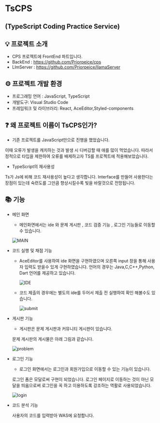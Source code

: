 # TsCPS

## (TypeScript Coding Practice Service)

## 💡 프로젝트 소개

- CPS 프로젝트에 FrontEnd 파트입니다.
- BackEnd : https://github.com/Priorpeice/cps
- LlmServer : https://github.com/Priorpeice/llamaServer

## ⚙️ 프로젝트 개발 환경

- 프로그래밍 언어 : JavaScript, TypeScript
- 개발도구: Visual Studio Code
- 프레임워크 및 라이브러리: React, AceEditor,Styled-components

## ❓ 왜 프로젝트 이름이 TsCPS인가?

- 기존 프로젝트를 JavaScript만으로 진행을 했었습니다.

이때 오류가 발생을 캐치하는 것과 발생 시 디버깅할 때 애를 많이 먹었습니다. 따라서 정적으로 타입을 제한하여 오류를  배제하고자 TS를 프로젝트에 적용해보았습니다. 

- TypeScript의 재사용성

Ts가 Js에 비해 코드 재사용성이 높다고 생각합니다. Interface를 만들어 사용한다는 장점이 있는데 숙련도를 그만큼 향상시킬수록 빛을 바랄것으로 전망됩니다. 

## 📚 기능

- 메인 화면
    - 메인화면에서는 ide 와 문제 게시판 , 코드 검증 기능 , 로그인 기능들로 이동할 수 있습니다.
    
   ![MAIN](https://github.com/user-attachments/assets/983f0709-ce21-486b-9e11-b285df14ea12)
    
- 코드 실행 및 채점 기능
    - AceEditor를 사용하여 ide 화면을 구현하였으며 오른쪽 input 창을 통해 사용자 입력도 받을수 있게 구현하였습니다. 언어의 경우는 Java,C,C++,Python, Dart 언어를 제공하고 있습니다.
        
        ![IDE](https://github.com/user-attachments/assets/76d79b14-73c9-4a94-bfc6-4d047bda01e8)
        
    
    - 코드 제출의 경우에는 별도의 ide를 두어서 제출 전 실행하여 확인 해볼수도 있습니다.
        
        ![submit](https://github.com/user-attachments/assets/b1541315-b8b7-40aa-99f4-61db324e0e95)
        
- 게시판 기능
    - 게시판은 문제 게시판과 커뮤니티 게시판이 있습니다.
    
    문제 게시판의 게시물은 아래 그림과 같습니다.
    
    ![problem](https://github.com/user-attachments/assets/601dc35d-2254-4fca-9626-d4ad665d88f9)
    
- 로그인 기능
    - 로그인 화면에서는 로그인과 회원가입으로 이동할 수 있는 기능이 있습니다.
    
    로그인 폼은 모달로써 구현이 되었습니다. 로그인 페이지로 이동하는 것이 아닌 모달을 띄움으로써 로그인을 꼭 하고 이용하도록 강조하는 역활로 사용되었습니다.
    
    ![login](https://github.com/user-attachments/assets/4db77e24-13fa-40a0-93bc-87e3f086625a)
    
- 코드 분석 기능
    
    사용자의 코드를 입력받아 WAS에 요청합니다.
